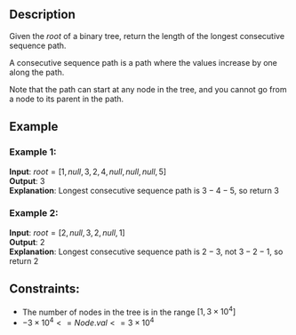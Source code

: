 ## Description
Given the $root$ of a binary tree, return the length of the longest consecutive sequence path.

A consecutive sequence path is a path where the values increase by one along the path.

Note that the path can start at any node in the tree, and you cannot go from a node to its parent in the path.
 
## Example
### Example 1:
**Input**: $root = [1,null,3,2,4,null,null,null,5]$  
**Output**: $3$  
**Explanation**: Longest consecutive sequence path is $3-4-5$, so return $3$

### Example 2:
**Input**: $root = [2,null,3,2,null,1]$  
**Output**: $2$  
**Explanation**: Longest consecutive sequence path is $2-3$, not $3-2-1$, so return $2$
 
## Constraints:
- The number of nodes in the tree is in the range $[1, 3 \times 10^4]$
- $-3 \times 10^4 <= Node.val <= 3 \times 10^4$